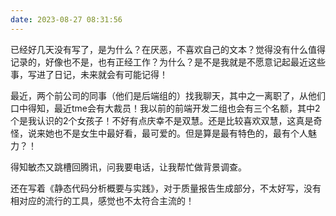```yaml
---
date: 2023-08-27 08:31:56
---
```


已经好几天没有写了，是为什么？在厌恶，不喜欢自己的文本？觉得没有什么值得记录的，好像也不是，也有正经工作？为什么？是不是我就是不愿意记起最近这些事，写进了日记，未来就会有可能记得！

最近，两个前公司的同事（他们是后端组的）找我聊天，其中之一离职了，从他们口中得知，最近tme会有大裁员！我以前的前端开发二组也会有三个名额，其中2个是我认识的2个女孩子！不好有点庆幸不是双慧。还是比较喜欢双慧，这真是奇怪，说来她也不是女生中最好看，最可爱的。但是算是最有特色的，最有个人魅力？！

得知敏杰又跳槽回腾讯，问我要电话，让我帮忙做背景调查。

还在写着《静态代码分析概要与实践》，对于质量报告生成部分，不太好写，没有相对应的流行的工具，感觉也不太符合主流的！